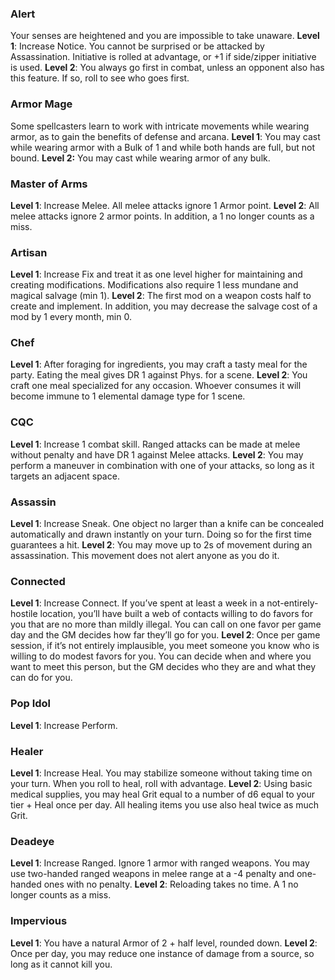 ### Alert
  Your senses are heightened and you are impossible to take unaware.
  **Level 1**: Increase Notice. You cannot be surprised or be attacked by Assassination. Initiative is rolled at advantage, or +1 if side/zipper initiative is used.
  **Level 2**: You always go first in combat, unless an opponent also has this feature. If so, roll to see who goes first.

### Armor Mage
Some spellcasters learn to work with intricate movements while wearing armor, as to gain the benefits of defense and arcana.
**Level 1**: You may cast while wearing armor with a Bulk of 1 and while both hands are full, but not bound.
**Level 2:** You may cast while wearing armor of any bulk.

### Master of Arms
**Level 1**: Increase Melee. All melee attacks ignore 1 Armor point.
**Level 2**: All melee attacks ignore 2 armor points. In addition, a 1 no longer counts as a miss.

### Artisan
**Level 1**: Increase Fix and treat it as one level higher for maintaining and creating modifications. Modifications also require 1 less mundane and magical salvage (min 1).
**Level 2**: The first mod on a weapon costs half to create and implement. In addition, you may decrease the salvage cost of a mod by 1 every month, min 0.
### Chef
**Level 1**: After foraging for ingredients, you may craft a tasty meal for the party. Eating the meal gives DR 1 against Phys. for a scene.
**Level 2**: You craft one meal specialized for any occasion. Whoever consumes it will become immune to 1 elemental damage type for 1 scene.
### CQC 
**Level 1**: Increase 1 combat skill. Ranged attacks can be made at melee without penalty and have DR 1 against Melee attacks.
**Level 2**: You may perform a maneuver in combination with one of your attacks, so long as it targets an adjacent space.
### Assassin
**Level 1**: Increase Sneak. One object no larger than a knife can be concealed automatically and drawn instantly on your turn. Doing so for the first time guarantees a hit.
**Level 2**: You may move up to 2s of movement during an assassination. This movement does not alert anyone as you do it.
### Connected
**Level 1**: Increase Connect. If you’ve spent at least a week in a not-entirely-hostile location, you’ll have built a web of contacts willing to do favors for you that are no more than mildly illegal. You can call on one favor per game day and the
GM decides how far they’ll go for you.
**Level 2**: Once per game session, if it’s not entirely implausible, you meet someone you know who is willing to do modest favors for you. You can decide when and where you want to meet this person, but the GM decides who they are and what
they can do for you.

### Pop Idol
**Level 1**: Increase Perform.

### Healer
**Level 1**: Increase Heal. You may stabilize someone without taking time on your turn. When you roll to heal, roll with advantage.
**Level 2**: Using basic medical supplies, you may heal Grit equal to a number of d6 equal to your tier + Heal once per day. All healing items you use also heal twice as much Grit.

### Deadeye
**Level 1**: Increase Ranged. Ignore 1 armor with ranged weapons. You may use two-handed ranged weapons in melee range at a -4 penalty and one-handed ones with no penalty.
**Level 2**: Reloading takes no time. A 1 no longer counts as a miss.

### Impervious
**Level 1**: You have a natural Armor of 2 + half level, rounded down.
**Level 2**: Once per day, you may reduce one instance of damage from a source, so long as it cannot kill you.